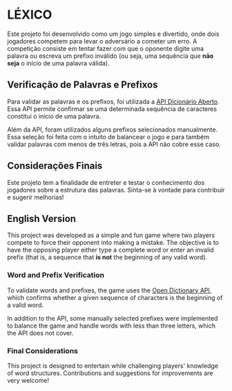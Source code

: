 # LÉXICO

Este projeto foi desenvolvido como um jogo simples e divertido, onde dois jogadores competem para levar o adversário a cometer um erro. A competição consiste em tentar fazer com que o oponente digite uma palavra ou escreva um prefixo inválido (ou seja, uma sequência que **não seja** o início de uma palavra válida).

## Verificação de Palavras e Prefixos

Para validar as palavras e os prefixos, foi utilizada a [API Dicionário Aberto](https://api.dicionario-aberto.net/index.html). Essa API permite confirmar se uma determinada sequência de caracteres constitui o início de uma palavra. 

Além da API, foram utilizados alguns prefixos selecionados manualmente. Essa seleção foi feita com o intuito de balancear o jogo e para também validar palavras com menos de três letras, pois a API não cobre esse caso.

## Considerações Finais

Este projeto tem a finalidade de entreter e testar o conhecimento dos jogadores sobre a estrutura das palavras. Sinta-se à vontade para contribuir e sugerir melhorias!

## English Version

This project was developed as a simple and fun game where two players compete to force their opponent into making a mistake. The objective is to have the opposing player either type a complete word or enter an invalid prefix (that is, a sequence that **is not** the beginning of any valid word).

### Word and Prefix Verification

To validate words and prefixes, the game uses the [Open Dictionary API](https://api.dicionario-aberto.net/index.html), which confirms whether a given sequence of characters is the beginning of a valid word.

In addition to the API, some manually selected prefixes were implemented to balance the game and handle words with less than three letters, which the API does not cover.

### Final Considerations

This project is designed to entertain while challenging players' knowledge of word structures. Contributions and suggestions for improvements are very welcome!
